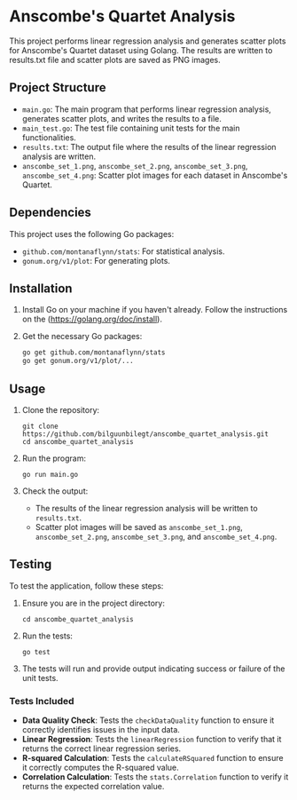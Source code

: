 # Anscombe's Quartet Analysis

This project performs linear regression analysis and generates scatter plots for Anscombe's Quartet dataset using Golang. The results are written to results.txt file and scatter plots are saved as PNG images.

## Project Structure

- `main.go`: The main program that performs linear regression analysis, generates scatter plots, and writes the results to a file.
- `main_test.go`: The test file containing unit tests for the main functionalities.
- `results.txt`: The output file where the results of the linear regression analysis are written.
- `anscombe_set_1.png`, `anscombe_set_2.png`, `anscombe_set_3.png`, `anscombe_set_4.png`: Scatter plot images for each dataset in Anscombe's Quartet.

## Dependencies

This project uses the following Go packages:
- `github.com/montanaflynn/stats`: For statistical analysis.
- `gonum.org/v1/plot`: For generating plots.

## Installation

1. Install Go on your machine if you haven't already. Follow the instructions on the (https://golang.org/doc/install).

2. Get the necessary Go packages:
    ```sh
    go get github.com/montanaflynn/stats
    go get gonum.org/v1/plot/...
    ```

## Usage

1. Clone the repository:
    ```
    git clone https://github.com/bilguunbilegt/anscombe_quartet_analysis.git
    cd anscombe_quartet_analysis
    ```

2. Run the program:
    ```
    go run main.go
    ```

3. Check the output:
   - The results of the linear regression analysis will be written to `results.txt`.
   - Scatter plot images will be saved as `anscombe_set_1.png`, `anscombe_set_2.png`, `anscombe_set_3.png`, and `anscombe_set_4.png`.

## Testing

To test the application, follow these steps:

1. Ensure you are in the project directory:
    ```
    cd anscombe_quartet_analysis
    ```

2. Run the tests:
    ```
    go test
    ```

3. The tests will run and provide output indicating success or failure of the unit tests.

### Tests Included

- **Data Quality Check**: Tests the `checkDataQuality` function to ensure it correctly identifies issues in the input data.
- **Linear Regression**: Tests the `linearRegression` function to verify that it returns the correct linear regression series.
- **R-squared Calculation**: Tests the `calculateRSquared` function to ensure it correctly computes the R-squared value.
- **Correlation Calculation**: Tests the `stats.Correlation` function to verify it returns the expected correlation value.

